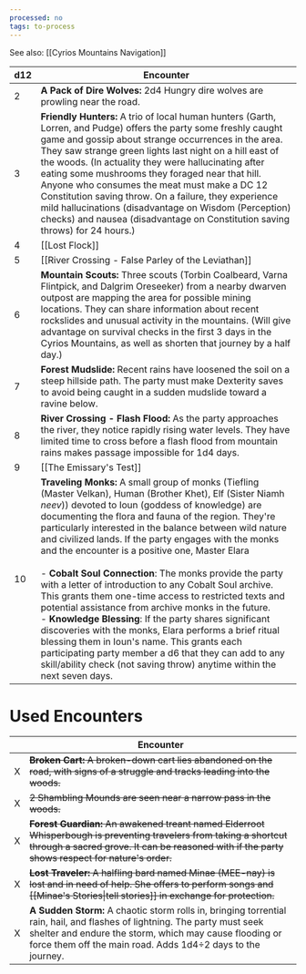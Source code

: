 ```yaml
---
processed: no
tags: to-process
---
```

See also: [[Cyrios Mountains Navigation]]

| **d12** | **Encounter**                                                                                                                                                                                                                                                                                                                                                                                                                                                                                                                                                                                                                                                                                                                                                                                                                                                                                                                                         |
| ------- | ----------------------------------------------------------------------------------------------------------------------------------------------------------------------------------------------------------------------------------------------------------------------------------------------------------------------------------------------------------------------------------------------------------------------------------------------------------------------------------------------------------------------------------------------------------------------------------------------------------------------------------------------------------------------------------------------------------------------------------------------------------------------------------------------------------------------------------------------------------------------------------------------------------------------------------------------------- |
| 2       | **A Pack of Dire Wolves:** 2d4 Hungry dire wolves are prowling near the road.                                                                                                                                                                                                                                                                                                                                                                                                                                                                                                                                                                                                                                                                                                                                                                                                                                                                         |
| 3       | **Friendly Hunters:** A trio of local human hunters (Garth, Lorren, and Pudge) offers the party some freshly caught game and gossip about strange occurrences in the area. They saw strange green lights last night on a hill east of the woods. (In actuality they were hallucinating after eating some mushrooms they foraged near that hill. Anyone who consumes the meat must make a DC 12 Constitution saving throw. On a failure, they experience mild hallucinations (disadvantage on Wisdom (Perception) checks) and nausea (disadvantage on Constitution saving throws) for 24 hours.)                                                                                                                                                                                                                                                                                                                                                       |
| 4       | [[Lost Flock]]                                                                                                                                                                                                                                                                                                                                                                                                                                                                                                                                                                                                                                                                                                                                                                                                                                                                                                                                        |
| 5       | [[River Crossing - False Parley of the Leviathan]]                                                                                                                                                                                                                                                                                                                                                                                                                                                                                                                                                                                                                                                                                                                                                                                                                                                                                                    |
| 6       | **Mountain Scouts:** Three scouts (Torbin Coalbeard, Varna Flintpick, and Dalgrim Oreseeker) from a nearby dwarven outpost are mapping the area for possible mining locations. They can share information about recent rockslides and unusual activity in the mountains. (Will give advantage on survival checks in the first 3 days in the Cyrios Mountains, as well as shorten that journey by a half day.)                                                                                                                                                                                                                                                                                                                                                                                                                                                                                                                                         |
| 7       | **Forest Mudslide:** Recent rains have loosened the soil on a steep hillside path. The party must make Dexterity saves to avoid being caught in a sudden mudslide toward a ravine below.                                                                                                                                                                                                                                                                                                                                                                                                                                                                                                                                                                                                                                                                                                                                                              |
| 8       | **River Crossing - Flash Flood:** As the party approaches the river, they notice rapidly rising water levels. They have limited time to cross before a flash flood from mountain rains makes passage impossible for 1d4 days.                                                                                                                                                                                                                                                                                                                                                                                                                                                                                                                                                                                                                                                                                                                         |
| 9       | [[The Emissary's Test]]                                                                                                                                                                                                                                                                                                                                                                                                                                                                                                                                                                                                                                                                                                                                                                                                                                                                                                                               |
| 10      | **Traveling Monks:** A small group of monks (Tiefling (Master Velkan), Human (Brother Khet), Elf (Sister Niamh *neev*)) devoted to Ioun (goddess of knowledge) are documenting the flora and fauna of the region. They're particularly interested in the balance between wild nature and civilized lands. If the party engages with the monks and the encounter is a positive one, Master Elara <br><br>- **Cobalt Soul Connection**: The monks provide the party with a letter of introduction to any Cobalt Soul archive. This grants them one-time access to restricted texts and potential assistance from archive monks in the future.<br>- **Knowledge Blessing**: If the party shares significant discoveries with the monks, Elara performs a brief ritual blessing them in Ioun's name. This grants each participating party member a d6 that they can add to any skill/ability check (not saving throw) anytime within the next seven days. |
# Used Encounters
|     | **Encounter**                                                                                                                                                                                                                                       |
| --- | --------------------------------------------------------------------------------------------------------------------------------------------------------------------------------------------------------------------------------------------------- |
| X   | ~~**Broken Cart:** A broken-down cart lies abandoned on the road, with signs of a struggle and tracks leading into the woods.~~                                                                                                                     |
| X   | ~~2 Shambling Mounds are seen near a narrow pass in the woods.~~                                                                                                                                                                                    |
| X   | ~~**Forest Guardian:** An awakened treant named Elderroot Whisperbough is preventing travelers from taking a shortcut through a sacred grove. It can be reasoned with if the party shows respect for nature's order.~~                              |
| X   | ~~**Lost Traveler:** A halfling bard named Minae (MEE-nay) is lost and in need of help. She offers to perform songs and [[Minae's Stories\|tell stories]] in exchange for protection.~~                                                             |
| X   | **A Sudden Storm:** A chaotic storm rolls in, bringing torrential rain, hail, and flashes of lightning. The party must seek shelter and endure the storm, which may cause flooding or force them off the main road. Adds 1d4÷2 days to the journey. |
